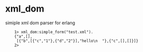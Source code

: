 xml_dom
=======

simiple xml dom parser for erlang

        1> xml_dom:simple_form("test.xml").
        {"a",[],
         [{"b",[{"c","1"},{"d","2"}],"hello\n  "},{"c",[],[]}]}
        2>
